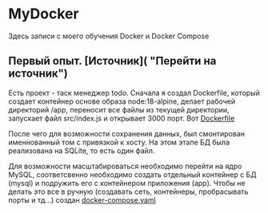 # MyDocker
Здесь записи с моего обучения Docker и Docker Compose 


## Первый опыт. [Источник]( "Перейти на источник")
Есть проект - таск менеджер todo. Сначала я создал Dockerfile, который создает контейнер основе образа node:18-alpine, делает рабочей директорий /app, переносит все файлы из текущей директории, запускает файл src/index.js и открывает 3000 порт. Вот [Dockerfile](https://github.com/VladimirSemchishin/MyDocker/blob/main/Dockerfile "Ссылка на Dockerfile")

После чего для возможности сохранения данных, был смонтирован именнованный том с привязкой к хосту. На этом этапе БД была реализована на SQLite, то есть один файл.

Для возможности масштабироваться необходимо перейти на ядро MySQL, соответсвенно необходимо создать отдельный контейнер с БД (mysql) и подружить его с контейнером приложения (app). Чтобы не делать это все в ручную (создавать сеть, контейнеры, пробрасывать порты и тд...) создан [docker-compose.yaml](https://github.com/VladimirSemchishin/MyDocker/blob/main/docker-compose.yaml "Ссылка на docker-compose.yaml") 
